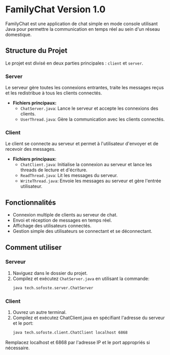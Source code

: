 # FamilyChat Version 1.0

FamilyChat est une application de chat simple en mode console utilisant Java pour permettre la communication en temps réel au sein d'un réseau domestique.

## Structure du Projet

Le projet est divisé en deux parties principales : `client` et `server`.

### Server

Le serveur gère toutes les connexions entrantes, traite les messages reçus et les redistribue à tous les clients connectés.

- **Fichiers principaux:**
  - `ChatServer.java`: Lance le serveur et accepte les connexions des clients.
  - `UserThread.java`: Gère la communication avec les clients connectés.

### Client

Le client se connecte au serveur et permet à l'utilisateur d'envoyer et de recevoir des messages.

- **Fichiers principaux:**
  - `ChatClient.java`: Initialise la connexion au serveur et lance les threads de lecture et d'écriture.
  - `ReadThread.java`: Lit les messages du serveur.
  - `WriteThread.java`: Envoie les messages au serveur et gère l'entrée utilisateur.

## Fonctionnalités

- Connexion multiple de clients au serveur de chat.
- Envoi et réception de messages en temps réel.
- Affichage des utilisateurs connectés.
- Gestion simple des utilisateurs se connectant et se déconnectant.

## Comment utiliser

### Serveur

1. Naviguez dans le dossier du projet.
2. Compilez et exécutez `ChatServer.java` en utilisant la commande:
   ```bash
   java tech.sofoste.server.ChatServer

### Client
1. Ouvrez un autre terminal.
2. Compilez et exécutez ChatClient.java en spécifiant l'adresse du serveur et le port:
    ```bash
   java tech.sofoste.client.ChatClient localhost 6868

Remplacez localhost et 6868 par l'adresse IP et le port appropriés si nécessaire.
